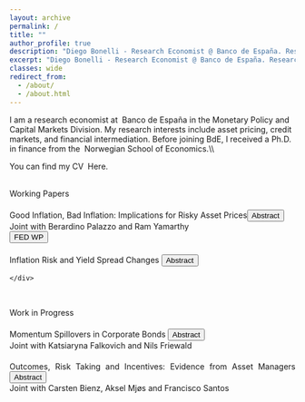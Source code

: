 ```yaml
---
layout: archive
permalink: /
title: ""
author_profile: true
description: "Diego Bonelli - Research Economist @ Banco de España. Research interests: asset pricing, intermediation, market microstructure."
excerpt: "Diego Bonelli - Research Economist @ Banco de España. Research interests: asset pricing, intermediation, market microstructure."
classes: wide
redirect_from: 
  - /about/
  - /about.html
---
```

<html lang="en">
<head>
<meta charset="UTF-8">
<meta name="viewport" content="width=device-width, initial-scale=1.0">
<meta http-equiv="X-UA-Compatible" content="ie=edge">
<meta name="description" content="Diego Bonelli - Research Economist @ Banco de España. Research interests: asset pricing, intermediation, market microstructure.">
<meta name="keywords" content="Diego Bonelli, Finance, PhD, Banco de Espana, NHH, asset pricing, intermediation, market microstructure">
<meta name="author" content="Diego Bonelli">
<link rel="canonical" href="https://diegobonelli.github.io/">

<!-- Open Graph Tags -->
<meta property="og:description" content="Diego Bonelli - Research Economist @ Banco de España. Research interests: asset pricing, intermediation, market microstructure.">
<meta property="og:type" content="profile">
<meta property="og:url" content="https://diegobonelli.github.io/">
<meta property="og:image" content="https://diegobonelli.github.io/images/profiledb.png"> <!-- Include a relevant image URL -->

<!-- Twitter Card Tags -->
<meta name="twitter:card" content="summary">
<meta name="twitter:description" content="Diego Bonelli - Research Economist @ Banco de España. Research interests: asset pricing, intermediation, market microstructure.">
<meta name="twitter:url" content="https://diegobonelli.github.io/">

<!-- Schema.org Markup -->
<script type="application/ld+json">
{
  "@context": "http://schema.org",
  "@type": "Person",
  "name": "Diego Bonelli",
  "jobTitle": "Ph.D. candidate in Finance",
  "affiliation": {
    "@type": "Organization",
    "name": "Norwegian School of Economics"
  },
  "url": "https://diegobonelli.github.io/",
  "sameAs": [
    "https://github.com/diegobonelli",
    "https://www.linkedin.com/in/diego-bonelli",
    "https://diegobonelli.github.io/files/CV.pdf"
  ]
}
</script>
</head>
 <!-- <titlecolor id="about">About Me</titlecolor><br><br>-->
<normal>
I am a research economist at  <linkcolor style="margin-left: 0.25em;" onclick="window.location.href='https://www.bde.es/';">Banco de España</linkcolor>  in the Monetary Policy and Capital Markets Division. My research interests include asset pricing, credit markets, and financial intermediation. Before joining BdE, I received a Ph.D. in finance from the 
 <linkcolor style="margin-left: 0.25em;" onclick="window.location.href='https://www.nhh.no/en/departments/finance/';">Norwegian School of Economics</linkcolor>.\\

 You can find my CV <linkcolor style="margin-left: 0.25em;" onclick="window.location.href='https://diegobonelli.github.io/files/CV.pdf';">Here</linkcolor>.
  </normal><br><br>



<titlecolor id="research" style="margin-top: 20px;">Working Papers</titlecolor><br>


<div style="text-align: justify; margin-bottom: 20px;margin-top: 20px;">
    <div>
       <linkcolor 
       onclick="window.location.href='https://papers.ssrn.com/sol3/papers.cfm?abstract_id=4798269';">
       Good Inflation, Bad Inflation: Implications for Risky Asset Prices</linkcolor><button onclick="toggleAbstract('abstract2')" id="abstractButton2" class="custom-button small">Abstract</button><br>
        <text style="font-size: $type-size-6;">Joint with Berardino Palazzo and Ram Yamarthy</text><br>
    <button style="margin-left: 0;" onclick="window.location.href='https://www.federalreserve.gov/econres/feds/good-inflation-bad-inflation-implications-for-risky-asset-prices.htm';" class="custom-button small">FED WP</button>
       <!-- <text style="font-size: $type-size-6;">Jan 2025</text>-->
    </div>
</div>
<div id="abstract2" style="display: none; margin-bottom: 20px;">
    <text>
 Using inflation swap prices, we study how changes in expected inflation affect firm-level credit spreads and equity returns, and uncover evidence of a time-varying inflation sensitivity.  In times of ``good inflation,"  when inflation news is perceived by investors to be more positively correlated with real economic growth, movements in expected inflation substantially reduce corporate credit spreads and raise equity valuations. Meanwhile in times of ``bad inflation," these effects are attenuated and the opposite can take place. These dynamics naturally arise in an equilibrium asset pricing model with a time-varying inflation-growth relationship and persistent macroeconomic expectations.
        </text>
</div>

<div style="text-align: justify; margin-bottom: 20px; margin-top: 20px;">
    <div>
        <linkcolor onclick="window.location.href='https://papers.ssrn.com/abstract=4299512';">Inflation Risk and Yield Spread Changes</linkcolor>
        <button onclick="toggleAbstract('abstract0')" id="abstractButton0" class="custom-button small">Abstract</button><br>
         <!--<text style="font-size: $type-size-6;">Jan 2025</text>-->

    </div>
</div>
<div id="abstract0" style="display: none; margin-bottom: 20px;">
    <text>
Inflation risk explains a significant share of the systematic variation of yield spread changes beyond standard structural factors and intermediation frictions. Movements in expected inflation directly affect the real value of debt and, consequently, bond prices. I show that shocks to inflation expectation, volatility, and cyclicality are significant determinants of yield spread changes. Loading patterns become more pronounced with higher ex-ante default risk and cash-flow flexibility but weaken with refinancing intensity and leverage growth. To rationalize the findings, I show that the same patterns emerge in a structural model of default with stochastic price index and sticky cash flows. 
    </text>
</div>
<br>


<titlecolor id="research  margin-top: 20px;">Work in Progress</titlecolor>



<div style="text-align: justify; margin-bottom: 20px;margin-top: 20px;">
    <div>
       <linkcolor>Momentum Spillovers in Corporate Bonds</linkcolor>
       <button onclick="toggleAbstract('abstract4')" id="abstractButton4" class="custom-button small">Abstract</button><br>
        <text style="font-size: $type-size-6;">Joint with Katsiaryna Falkovich and Nils Friewald</text>  <br>
    </div>
</div>
<div id="abstract4" style="display: none; margin-bottom: 20px;">
    <text>
Connected firms in the stock market respond to common information with a lag, leading to momentum spillovers. While this effect had been significantly reduced in the stock market, we still find strong cross-asset momentum spillovers among corporate bonds. A strategy that buys bonds whose peers had high stock returns last month and sells bonds with underperforming peers generates an excess return of 38 basis points. Consistent with delayed response due to trading frictions, we find that momentum spillovers are larger for bonds characterized by higher search frictions, particularly those intermediated by dealers at the periphery of the dealer network.
        </text>
</div>

<div style="text-align: justify; margin-bottom: 20px;margin-top: 20px;">
    <div>
       <linkcolor>Outcomes, Risk Taking and Incentives: Evidence from Asset Managers</linkcolor>
       <button onclick="toggleAbstract('abstract5')" id="abstractButton5" class="custom-button small">Abstract</button><br>
        <text style="font-size: $type-size-6;">Joint with Carsten Bienz, Aksel Mjøs and Francisco Santos</text>         
        <br>
    </div>
</div>
<div id="abstract5" style="display: none; margin-bottom: 20px;">
    <text>
We study incentive contracts used by asset management firms in Norway, focusing on how bonus structures impact performance. The incentive contracts in our sample are heterogeneous, with firms using both quantitative and qualitative targets. We find that higher potential bonuses tied to quantitative targets, such as the information ratio (IR), lead to better year-end IRs. In contrast, placing more weight on qualitative goals tends to reduce IR. Additionally, fund managers at risk of missing mid-year bonus thresholds actively try to boost returns, but these efforts often backfire, resulting in worse overall performance and a lower IR.
</text>
</div>


<script>
function toggleAbstract(id) {
    var abstractDiv = document.getElementById(id);
    var button = document.getElementById("abstractButton" + id.slice(-1));
    if (abstractDiv.style.display === "none") {
        abstractDiv.style.display = "block";
        button.innerText = "Hide Abstract";
    } else {
        abstractDiv.style.display = "none";
        button.innerText = "Abstract";
    }
}
</script>
